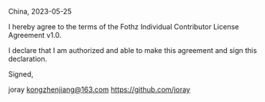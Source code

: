 China, 2023-05-25

I hereby agree to the terms of the Fothz Individual Contributor License Agreement v1.0.

I declare that I am authorized and able to make this agreement and sign this declaration.

Signed,

joray kongzhenjiang@163.com https://github.com/joray
